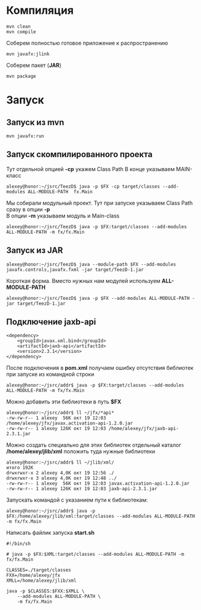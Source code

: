 Компиляция
===

```shell
mvn clean
mvn compile
```

Соберем полностью готовое приложение к распространению

```shell
mvn javafx:jlink
```

Соберем пакет (**JAR**)

```shell
mvn package
```

Запуск
===

Запуск из **mvn**
---

```shell
mvn javafx:run
```

Запуск скомпилированного проекта
---

Тут отдельной опцией **-cp** укажем Class Path В конце указываем MAIN-класс

```shell
alexey@honor:~/jsrc/TeezD$ java -p $FX -cp target/classes --add-modules ALL-MODULE-PATH  fx.Main
```

Мы собирали модульный проект. Тут при запуске указываем Class Path сразу в опции **-p** \
В опции **-m** указываем модуль и Main-class

```shell
alexey@honor:~/jsrc/TeezD$ java -p $FX:target/classes --add-modules ALL-MODULE-PATH -m fx/fx.Main
```

Запуск из **JAR**
---

```shell
alexey@honor:~/jsrc/TeezD$ java --module-path $FX --add-modules javafx.controls,javafx.fxml -jar target/TeezD-1.jar
```

Короткая форма. Вместо нужных нам модулей используем **ALL-MODULE-PATH**

```shell
alexey@honor:~/jsrc/TeezD$ java -p $FX --add-modules ALL-MODULE-PATH -jar target/TeezD-1.jar
```

Подключение jaxb-api
---

```
<dependency>
    <groupId>javax.xml.bind</groupId>
    <artifactId>jaxb-api</artifactId>
    <version>2.3.1</version>
</dependency>
```

После подключения в **pom.xml** получаем ошибку отсутствия библиотек при запуске из командной строки

```shell
alexey@honor:~/jsrc/addr$ java -p $FX:target/classes --add-modules ALL-MODULE-PATH -m fx/fx.Main
```

Можно добавить эти библиотеки в путь **$FX**

```shell
alexey@honor:~/jsrc/addr$ ll ~/jfx/*api*
-rw-rw-r-- 1 alexey  56K окт 19 12:03 /home/alexey/jfx/javax.activation-api-1.2.0.jar
-rw-rw-r-- 1 alexey 126K окт 19 12:03 /home/alexey/jfx/jaxb-api-2.3.1.jar
```

Можно создать специально для этих библиотек отдельный каталог **/home/alexey/jlib/xml** 
положить туда нужные библиотеки

```shell
alexey@honor:~/jsrc/addr$ ll ~/jlib/xml/
итого 192K
drwxrwxr-x 2 alexey 4,0K окт 19 12:56 ./
drwxrwxr-x 3 alexey 4,0K окт 19 12:48 ../
-rw-rw-r-- 1 alexey  56K окт 19 12:03 javax.activation-api-1.2.0.jar
-rw-rw-r-- 1 alexey 126K окт 19 12:03 jaxb-api-2.3.1.jar
```

Запускать командой с указанием пути к библиотекам:

```shell
alexey@honor:~/jsrc/addr$ java -p $FX:/home/alexey/jlib/xml:target/classes --add-modules ALL-MODULE-PATH -m fx/fx.Main
```

Написать файлик запуска **start.sh**

```shell
#!/bin/sh

# java -p $FX:$XML:target/classes --add-modules ALL-MODULE-PATH -m fx/fx.Main

CLASSES=./target/classes
FXX=/home/alexey/jfx
XMLL=/home/alexey/jlib/xml

java -p $CLASSES:$FXX:$XMLL \
    --add-modules ALL-MODULE-PATH \
    -m fx/fx.Main
```

